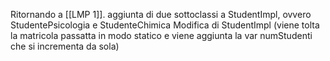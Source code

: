 Ritornando a [[LMP 1]]. aggiunta di due sottoclassi a StudentImpl, ovvero StudentePsicologia e StudenteChimica
Modifica di StudentImpl (viene tolta la matricola passatta in modo statico e viene aggiunta la var numStudenti che si incrementa da sola)

